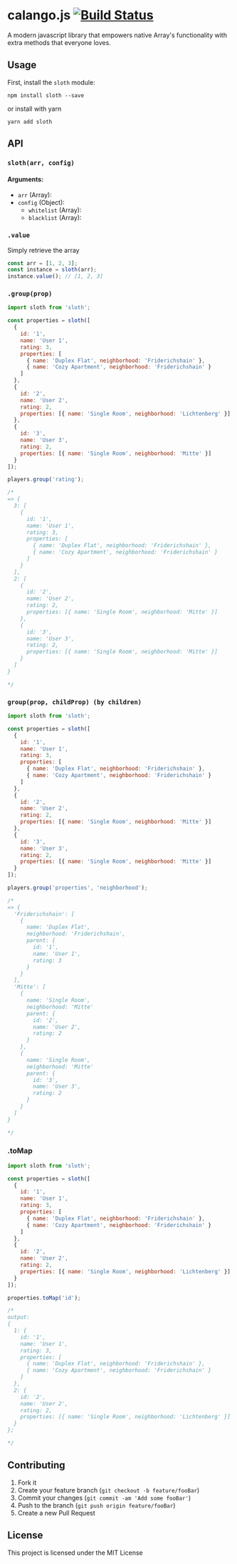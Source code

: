 # calango.js [![Build Status](https://travis-ci.org/isaquediasm/calango.js.svg?branch=master)](https://travis-ci.org/isaquediasm/calango.js)

A modern javascript library that empowers native Array's functionality with extra methods that everyone loves.

## Usage

First, install the `sloth` module:

`npm install sloth --save`

or install with yarn

`yarn add sloth`

## API

### `sloth(arr, config)`

#### Arguments:

- `arr` (Array):
- `config` (Object):
  - `whitelist` (Array):
  - `blacklist` (Array):

### `.value`

Simply retrieve the array

```javascript
const arr = [1, 2, 3];
const instance = sloth(arr);
instance.value(); // [1, 2, 3]
```

### `.group(prop)`

```javascript
import sloth from 'sloth';

const properties = sloth([
  {
    id: '1',
    name: 'User 1',
    rating: 3,
    properties: [
      { name: 'Duplex Flat', neighborhood: 'Friderichshain' },
      { name: 'Cozy Apartment', neighborhood: 'Friderichshain' }
    ]
  },
  {
    id: '2',
    name: 'User 2',
    rating: 2,
    properties: [{ name: 'Single Room', neighborhood: 'Lichtenberg' }]
  },
  {
    id: '3',
    name: 'User 3',
    rating: 2,
    properties: [{ name: 'Single Room', neighborhood: 'Mitte' }]
  }
]);

players.group('rating');

/*
=> {
  3: [
    {
      id: '1',
      name: 'User 1',
      rating: 3,
      properties: [
        { name: 'Duplex Flat', neighborhood: 'Friderichshain' },
        { name: 'Cozy Apartment', neighborhood: 'Friderichshain' }
      ]
    }
  ],
  2: [
    {
      id: '2',
      name: 'User 2',
      rating: 2,
      properties: [{ name: 'Single Room', neighborhood: 'Mitte' }]
    },
    {
      id: '3',
      name: 'User 3',
      rating: 2,
      properties: [{ name: 'Single Room', neighborhood: 'Mitte' }]
    }
  ]
}

*/
```

### `group(prop, childProp) (by children)`

```javascript
import sloth from 'sloth';

const properties = sloth([
  {
    id: '1',
    name: 'User 1',
    rating: 3,
    properties: [
      { name: 'Duplex Flat', neighborhood: 'Friderichshain' },
      { name: 'Cozy Apartment', neighborhood: 'Friderichshain' }
    ]
  },
  {
    id: '2',
    name: 'User 2',
    rating: 2,
    properties: [{ name: 'Single Room', neighborhood: 'Mitte' }]
  },
  {
    id: '3',
    name: 'User 3',
    rating: 2,
    properties: [{ name: 'Single Room', neighborhood: 'Mitte' }]
  }
]);

players.group('properties', 'neighborhood');

/*
=> {
  'Friderichshain': [
    { 
      name: 'Duplex Flat', 
      neighborhood: 'Friderichshain', 
      parent: { 
        id: '1',
        name: 'User 1',
        rating: 3
      }
    }
  ],
  'Mitte': [
    {
      name: 'Single Room',
      neighborhood: 'Mitte'
      parent: {
        id: '2',
        name: 'User 2',
        rating: 2
      }
    },
    {
      name: 'Single Room',
      neighborhood: 'Mitte'
      parent: {
        id: '3',
        name: 'User 3',
        rating: 2
      }
    }
  ]
}

*/
```

### .toMap

```javascript
import sloth from 'sloth';

const properties = sloth([
  {
    id: '1',
    name: 'User 1',
    rating: 3,
    properties: [
      { name: 'Duplex Flat', neighborhood: 'Friderichshain' },
      { name: 'Cozy Apartment', neighborhood: 'Friderichshain' }
    ]
  },
  {
    id: '2',
    name: 'User 2',
    rating: 2,
    properties: [{ name: 'Single Room', neighborhood: 'Lichtenberg' }]
  }
]);

properties.toMap('id');

/*
output: 
{
  1: {
    id: '1',
    name: 'User 1',
    rating: 3,
    properties: [
      { name: 'Duplex Flat', neighborhood: 'Friderichshain' },
      { name: 'Cozy Apartment', neighborhood: 'Friderichshain' }
    ]
  },
  2: {
    id: '2',
    name: 'User 2',
    rating: 2,
    properties: [{ name: 'Single Room', neighborhood: 'Lichtenberg' }]
  }
};

*/
```

## Contributing

1. Fork it
2. Create your feature branch (`git checkout -b feature/fooBar`)
3. Commit your changes (`git commit -am 'Add some fooBar'`)
4. Push to the branch (`git push origin feature/fooBar`)
5. Create a new Pull Request

## License

This project is licensed under the MIT License
